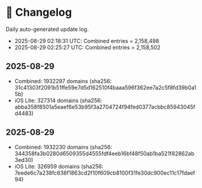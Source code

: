 # 📜 Changelog

Daily auto-generated update log.

- 2025-08-29 02:18:31 UTC: Combined entries = 2,158,498
- 2025-08-29 02:25:27 UTC: Combined entries = 2,158,502
## 2025-08-29
- Combined: 1932297 domains (sha256: 31c41303f2091b51ffe59e7d5d162510f4baaa596f362ee7a2c5f8fd39b0a15b)
- iOS Lite: 327314 domains (sha256: abba358f8501a5eaef6e53b95f3a2704724f94fed0377acbbc85943045fd4483)

## 2025-08-29
- Combined: 1932230 domains (sha256: 344358fa3b0280d6509355d4555fdf4eeb16bf48f50ab1ba521f82862ab3ed30)
- iOS Lite: 326959 domains (sha256: 7eede6c7a238fc638f1863cd2f10f609cb8100f31fe30dc900ec11c17fdaef94)

